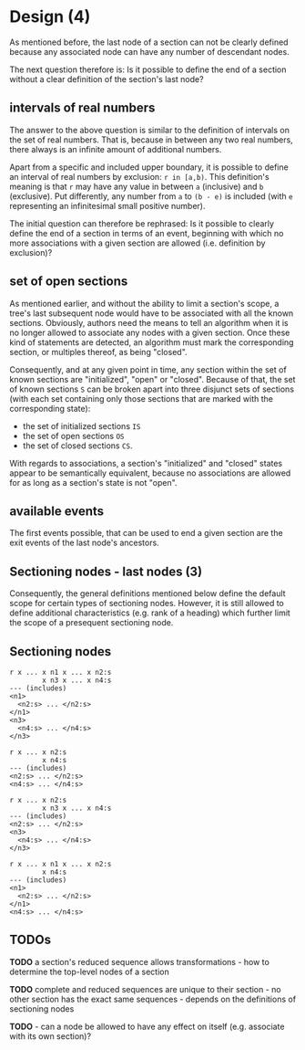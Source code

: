 
<!-- ======================================================================= -->
# Design (4)

As mentioned before, the last node of a section can not be clearly defined
because any associated node can have any number of descendant nodes.

The next question therefore is: Is it possible to define the end of a section
without a clear definition of the section's last node?

<!-- ======================================================================= -->
## intervals of real numbers

The answer to the above question is similar to the definition of intervals
on the set of real numbers. That is, because in between any two real numbers,
there always is an infinite amount of additional numbers.

Apart from a specific and included upper boundary, it is possible to define
an interval of real numbers by exclusion: `r in [a,b)`. This definition's
meaning is that `r` may have any value in between `a` (inclusive) and `b`
(exclusive). Put differently, any number from `a` to `(b - e)` is included
(with `e` representing an infinitesimal small positive number).

The initial question can therefore be rephrased: Is it possible to clearly
define the end of a section in terms of an event, beginning with which no more
associations with a given section are allowed (i.e. definition by exclusion)?

<!-- ======================================================================= -->
## set of open sections

As mentioned earlier, and without the ability to limit a section's scope, a
tree's last subsequent node would have to be associated with all the known
sections. Obviously, authors need the means to tell an algorithm when it is no
longer allowed to associate any nodes with a given section. Once these kind of
statements are detected, an algorithm must mark the corresponding section, or
multiples thereof, as being "closed".

Consequently, and at any given point in time, any section within the set of
known sections are "initialized", "open" or "closed". Because of that, the set
of known sections `S` can be broken apart into three disjunct sets of sections
(with each set containing only those sections that are marked with the
corresponding state):

* the set of initialized sections `IS`
* the set of open sections `OS`
* the set of closed sections `CS`.

With regards to associations, a section's "initialized" and "closed" states
appear to be semantically equivalent, because no associations are allowed
for as long as a section's state is not "open".

<!-- ======================================================================= -->
## available events

The first events possible, that can be used to end a given section are the exit
events of the last node's ancestors.

<!-- ======================================================================= -->
## Sectioning nodes - last nodes (3)

Consequently, the general definitions mentioned below define the default scope
for certain types of sectioning nodes. However, it is still allowed to define
additional characteristics (e.g. rank of a heading) which further limit the
scope of a presequent sectioning node.

<!-- ======================================================================= -->
## Sectioning nodes

```
r x ... x n1 x ... x n2:s
        x n3 x ... x n4:s
--- (includes)
<n1>
  <n2:s> ... </n2:s>
</n1>
<n3>
  <n4:s> ... </n4:s>
</n3>
```

<!-- ======================================================================= -->

```
r x ... x n2:s
        x n4:s
--- (includes)
<n2:s> ... </n2:s>
<n4:s> ... </n4:s>
```

<!-- ======================================================================= -->

```
r x ... x n2:s
        x n3 x ... x n4:s
--- (includes)
<n2:s> ... </n2:s>
<n3>
  <n4:s> ... </n4:s>
</n3>
```

<!-- ======================================================================= -->

```
r x ... x n1 x ... x n2:s
        x n4:s
--- (includes)
<n1>
  <n2:s> ... </n2:s>
</n1>
<n4:s> ... </n4:s>
```

<!-- ======================================================================= -->
## TODOs

**TODO**
a section's reduced sequence allows transformations -
how to determine the top-level nodes of a section

**TODO**
complete and reduced sequences are unique to their section -
no other section has the exact same sequences -
depends on the definitions of sectioning nodes

**TODO** -
can a node be allowed to have any effect on itself
(e.g. associate with its own section)?

